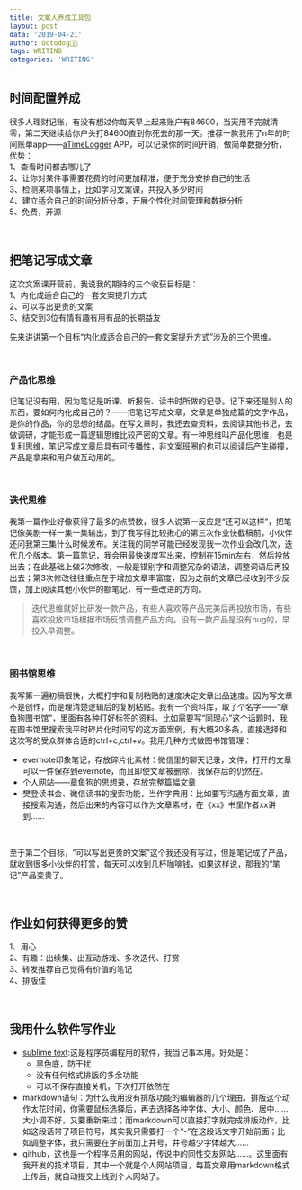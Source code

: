 ```yaml
---
title: 文案人养成工具包
layout: post
data: '2019-04-21'
author: Octodog🐙🐶
tags: WRITING
categories: 'WRITING'
---
```



## 时间配置养成

很多人理财记账，有没有想过你每天早上起来账户有84600，当天用不完就清零，第二天继续给你户头打84600直到你死去的那一天。推荐一款我用了n年的时间账单app——[aTimeLogger](http://www.atimelogger.com/) APP，可以记录你的时间开销，做简单数据分析，优势：<br/>
1、查看时间都去哪儿了<br/>
2、让你对某件事需要花费的时间更加精准，便于充分安排自己的生活<br/>
3、检测某项事情上，比如学习文案课，共投入多少时间<br/>
4、建立适合自己的时间分析分类，开展个性化时间管理和数据分析<br/>
5、免费，开源

<br/>

## 把笔记写成文章

这次文案课开营前，我说我的期待的三个收获目标是：<br/>
1、内化成适合自己的一套文案提升方式<br/>
2、可以写出更贵的文案<br/>
3、结交到3位有情有趣有用有品的长期益友<br/>

先来讲讲第一个目标“内化成适合自己的一套文案提升方式”涉及的三个思维。

<br/>

### 产品化思维

记笔记没有用，因为笔记是听课、听报告、读书时所做的记录。记下来还是别人的东西，要如何内化成自己的？——把笔记写成文章，文章是单独成篇的文字作品，是你的作品，你的思想的结晶。在写文章时，我还去查资料，去阅读其他书记，去做调研，才能形成一篇逻辑思维比较严密的文章。有一种思维叫产品化思维，也是复利思维，笔记写成文章后具有可传播性，非文案班圈的也可以阅读后产生碰撞，产品是拿来和用户做互动用的。

<br/>


### 迭代思维

我第一篇作业好像获得了最多的点赞数，很多人说第一反应是“还可以这样”，把笔记像美剧一样一集一集输出，到了我写得比较揪心的第三次作业快截稿前，小伙伴还问我第三集什么时候发布。关注我的同学可能已经发现我一次作业会改几次，迭代几个版本。第一篇笔记，我会用最快速度写出来，控制在15min左右，然后投放出去；在此基础上做2次修改，一般是错别字和调整冗杂的语法，调整词语后再投出去；第3次修改往往重点在于增加文章丰富度，因为之前的文章已经收到不少反馈，加上阅读其他小伙伴的额笔记，有一些改进的方向。

> 迭代思维就好比研发一款产品，有些人喜欢等产品完美后再投放市场，有些喜欢投放市场根据市场反馈调整产品方向。没有一款产品是没有bug的，早投入早调整。

<br/>

### 图书馆思维

我写第一遍初稿很快，大概打字和复制粘贴的速度决定文章出品速度。因为写文章不是创作，而是理清楚逻辑后的复制粘贴。我有一个资料库，取了个名字——“章鱼狗图书馆”，里面有各种打好标签的资料。比如需要写“同理心”这个话题时，我在图书馆里搜索我平时碎片化时间写的这方面案例，有大概20多条，直接选择和这次写的受众群体合适的ctrl+c,ctrl+v。我用几种方式做图书馆管理：
- evernote印象笔记，存放碎片化素材：微信里的聊天记录，文件，打开的文章可以一件保存到evernote，而且即使文章被删除，我保存后的仍然在。
- 个人网站——[章鱼狗的思想录](https://ajiea.github.io)，存放完整篇幅文章 
- 樊登读书会、微信读书的搜索功能，当作字典用：比如要写沟通方面文章，直接搜索沟通，然后出来的内容可以作为文章素材，在《xx》书里作者xx讲到……

<br/>

至于第二个目标，“可以写出更贵的文案”这个我还没有写过，但是笔记成了产品，就收到很多小伙伴的打赏，每天可以收到几杯咖啡钱，如果这样说，那我的“笔记”产品变贵了。

<br/>

## 作业如何获得更多的赞

1、用心<br/>
2、有趣：出续集、出互动游戏、多次迭代、打赏<br/>
3、转发推荐自己觉得有价值的笔记<br/>
4、排版佳

<br/>

## 我用什么软件写作业

- [sublime text](http://www.sublimetext.com/):这是程序员编程用的软件，我当记事本用。好处是：
	- 黑色底，防干扰
	- 没有任何格式排版的多余功能
	- 可以不保存直接关机，下次打开依然在
- markdown语句：为什么我用没有排版功能的编辑器的几个理由。排版这个动作太花时间，你需要鼠标选择后，再去选择各种字体、大小、颜色、居中……大小调不好，又要重新来过；而markdown可以直接打字就完成排版动作，比如这段话带了项目符号，其实我只需要打一个“-”在这段话文字开始前面；比如调整字体，我只需要在字前面加上井号，井号越少字体越大……
- github，这也是一个程序员用的网站，传说中的同性交友网站……。这里面有我开发的技术项目，其中一个就是个人网站项目，每篇文章用markdown格式上传后，就自动提交上线到个人网站了。
